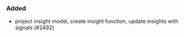 ### Added

- project insight model, create insight function, 
  update insights with signals (#2492)

